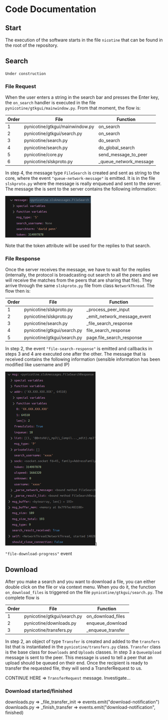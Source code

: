 # Code Documentation

## Start

The execution of the software starts in the file `nicotine` that can be found in the root of the repository.

## Search
`Under construction`
### File Request

When the user enters a string in the search bar and presses the Enter key, the `on_search` handler is executed in the file `pynicotine/gtkgui/mainwindow.py`. From that moment, the flow is:

|Order|File|Function|
|-|-|-|
|1|pynicotine/gtkgui/mainwindow.py|on_search|
|2|pynicotine/gtkgui/search.py|on_search|
|3|pynicotine/search.py|do_search|
|4|pynicotine/search.py|do_global_search|
|5|pynicotine/core.py|send_message_to_peer|
|6|pynicotine/slskproto.py|_queue_network_message|

In step 4, the message type `FileSearch` is created and sent as string to the core, where the event `"queue-network-message"` is emitted. It is in the file `slskproto.py` where the message is really enqueued and sent to the server. The message the is sent to the server contains the following information:

![Alt text](./images/FileSearch-message.png)

Note that the token attribute will be used for the replies to that search.

### File Response

Once the server receives the message, we have to wait for the replies (internally, the protocol is broadcasting out search to all the peers and we will receive the matches from the peers that are sharing that file). They arrive through the same `slskproto.py` file from class `NetworkThread`. The flow then is:

|Order|File|Function|
|-|-|-|
|1|pynicotine/slskproto.py|_process_peer_input|
|2|pynicotine/slskproto.py|_emit_network_message_event|
|3|pynicotine/search.py|_file_search_response|
|4|pynicotine/gtkgui/search.py|file_search_response|
|5|pynicotine/gtkgui/search.py|page.file_search_response|

In step 2, the event `"file-search-response"` is emitted and callbacks in steps 3 and 4 are executed one after the other. The message that is received contains the following information (sensible information has been modified like username and IP)

![Alt text](./images/FileSearchResponse-message.png))


`"file-download-progress"` event

## Download

After you make a search and you want to download a file, you can either double click on the file or via context menu. When you do it, the function `on_download_files` is triggered on the file `pynicotine/gtkgui/search.py`. The complete flow is

|Order|File|Function|
|-|-|-|
|1|pynicotine/gtkgui/search.py|on_download_files|
|2|pynicotine/downloads.py|enqueue_download|
|3|pynicotine/transfers.py|_enqueue_transfer|

In step 2, an object of type `Transfer` is created and added to the `transfers` list that is instantiated in the `pynicotine/transfers.py` class. `Transfer` class is the base class for `Downloads` and `Uploads` classes. In step 3 a `QueueUpload` message is sent to the peer. This message is used to tell a peer that an upload should be queued on their end. Once the recipient is ready to transfer the requested file, they will send a TransferRequest to us.

CONTINUE HERE => `TransferRequest` message. Investigate...

### Download started/finished

downloads.py => _file_transfer_init => events.emit("download-notification")
downloads.py => _finish_transfer => events.emit("download-notification", finished)

